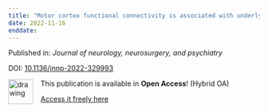 ```yaml
---
title: "Motor cortex functional connectivity is associated with underlying neurochemistry in ALS."
date: 2022-11-16
enddate:
---
```


Published in: *Journal of neurology, neurosurgery, and psychiatry*

DOI: [10.1136/jnnp-2022-329993](https://doi.org/10.1136/jnnp-2022-329993)

<img src="https://upload.wikimedia.org/wikipedia/commons/thumb/7/77/Open_Access_logo_PLoS_transparent.svg/800px-Open_Access_logo_PLoS_transparent.svg.png" alt="drawing" width="50" align="left"/> &nbsp;&nbsp;&nbsp;This publication is available in **Open Access**! (Hybrid OA)

&nbsp;&nbsp;&nbsp;<a href="https://jnnp.bmj.com/content/jnnp/early/2022/11/15/jnnp-2022-329993.full.pdf">Access it freely here</a>

